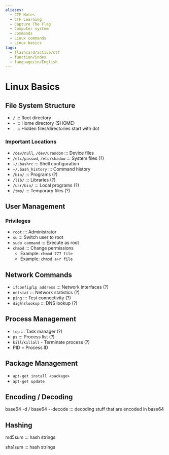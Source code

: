 ```yaml
---
aliases:
  - CTF Notes
  - CTF Learning
  - Capture The Flag
  - Computer system
  - commands 
  - Linux commands
  - Linux basics
tags:
  - flashcard/active/ctf
  - function/index
  - language/in/English
---
```


# Linux Basics

## File System Structure
- `/` :::  Root directory
- `~` ::: Home directory ($HOME)
- `.` ::: Hidden files/directories start with dot

### Important Locations
- `/dev/null`, `/dev/urandom` ::: Device files
- `/etc/passwd`, `/etc/shadow` ::: System files (?)
- `~/.bashrc` ::: Shell configuration 
- `~/.bash_history` ::: Command history
- `/bin/` ::: Programs (?)
- `/lib/` ::: Libraries (?)
- `/usr/bin/` ::: Local programs (?)
- `/tmp/` ::: Temporary files (?)

## User Management
### Privileges
- `root` ::: Administrator
- `su` ::: Switch user to root
- `sudo command` ::: Execute as root
- `chmod` ::: Change permissions
  - Example: `chmod 777 file`
  - Example: `chmod a+r file`

## Network Commands
- `ifconfig`/`ip address` ::: Network interfaces (?)
- `netstat` ::: Network statistics (?)
- `ping` ::: Test connectivity (?)
- `dig`/`nslookup` ::: DNS lookup (?)

## Process Management
- `top` ::: Task manager (?)
- `ps` ::: Process list (?)
- `kill`/`killall` - Terminate process (?)
- PID = Process ID

## Package Management
- `apt-get install <package>`
- `apt-get update`


## Encoding / Decoding

base64 -d / base64 --decode ::: decoding stuff that are encoded in base64

## Hashing

md5sum ::: hash strings

sha1sum ::: hash strings
